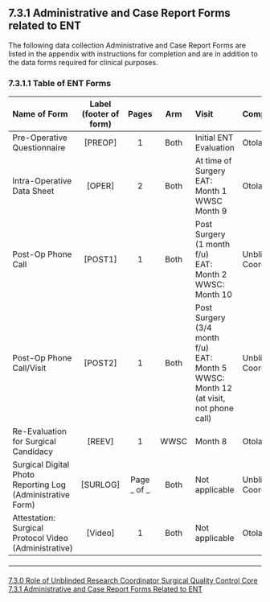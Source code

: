 ## 7.3.1 Administrative and Case Report Forms related to ENT

The following data collection Administrative and Case Report Forms are listed in the appendix
with instructions for completion and are in addition to the data forms required for clinical
purposes.

### 7.3.1.1 Table of ENT Forms

| Name of Form                | Label (footer of form) | Pages | Arm  | Visit                  | Completed By   |
|:----------------------------|:----------------------:|:-----:|:----:|:-----------------------|:---------------|
| Pre-Operative Questionnaire | [PREOP]                | 1     | Both | Initial ENT Evaluation | Otolaryngolist |
| Intra-Operative Data Sheet  | [OPER]                 | 2     | Both | At time of Surgery <br> EAT: Month 1 <br> WWSC Month 9 | Otolaryngolist | 
| Post-Op Phone Call          | [POST1]                | 1     | Both | Post Surgery <br> (1 month f/u) <br> EAT: Month 2 <br> WWSC: Month 10 | Unblinded Coordinator |
| Post-Op Phone Call/Visit    | [POST2]                | 1     | Both | Post Surgery <br> (3/4 month f/u) <br> EAT: Month 5 <br> WWSC: Month 12 (at visit, not phone call) | Unblinded Coordinator |
| Re-Evaluation for Surgical Candidacy | [REEV]        | 1     | WWSC | Month 8                | Otolaryngolist |
| Surgical Digital Photo Reporting Log (Administrative Form) | [SURLOG] | Page _ of  _ | Both| Not applicable | Unblinded Coordinator |
| Attestation: Surgical Protocol Video (Administrative) | [Video] | 1 | Both | Not applicable | Otolaryngologist |


<hr class="soften" style="margin-top: 20px;margin-bottom: 20px;"/>

<div class="center">
<div class="btn-group">
  <a href=":pages_path:/manuals/surgical-quality-control-core/7-03-00-role-of-unblinded-rc.md" class="btn btn-default">
    <span class="glyphicon glyphicon-chevron-left"></span>
    7.3.0 Role of Unblinded Research Coordinator
  </a>

  <a href=":pages_path:/manuals/surgical-quality-control-core" class="btn btn-default">
    <span class="glyphicon glyphicon-chevron-up"></span>
    Surgical Quality Control Core
  </a>

  <a href=":pages_path:/manuals/surgical-quality-control-core/7-03-01-02-intra-operative-form.md" class="btn btn-success">
    7.3.1 Administrative and Case Report Forms Related to ENT
    <span class="glyphicon glyphicon-chevron-right"></span>
  </a>
</div>
</div>